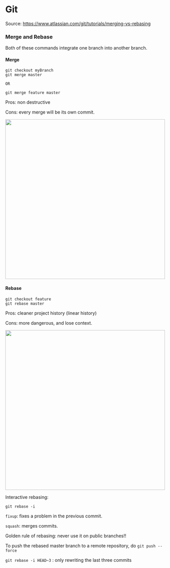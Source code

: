 

# Git

Source: https://www.atlassian.com/git/tutorials/merging-vs-rebasing



### Merge and Rebase

Both of these commands integrate one branch into another branch. 



#### Merge

```
git checkout myBranch
git merge master

OR

git merge feature master	
```

Pros: non destructive

Cons: every merge will be its own commit. 

<img src="https://wac-cdn.atlassian.com/dam/jcr:e229fef6-2c2f-4a4f-b270-e1e1baa94055/02.svg?cdnVersion=457" width="500">



#### Rebase

```
git checkout feature
git rebase master

```

Pros: cleaner project history (linear history)

Cons: more dangerous, and lose context.



<img src="https://wac-cdn.atlassian.com/dam/jcr:5b153a22-38be-40d0-aec8-5f2fffc771e5/03.svg?cdnVersion=457" width="500">

Interactive rebasing:

```
git rebase -i
```

`fixup`: fixes a problem in the previous commit.

`squash`: merges commits. 



Golden rule of rebasing: never use it on public branches!! 

To push the rebased master branch to a remote repository, do `git push --force`

`git rebase -i HEAD~3` : only rewriting the last three commits





